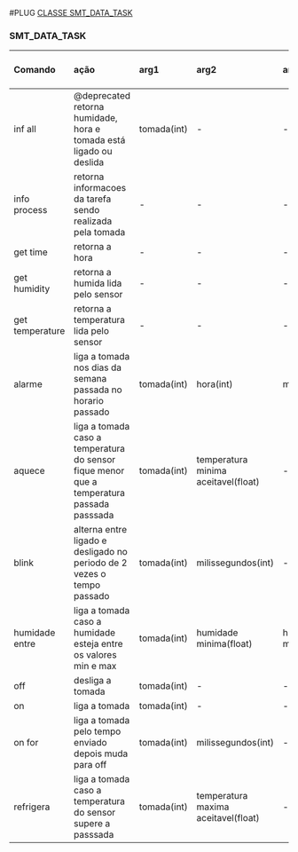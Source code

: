 #PLUG
 [CLASSE SMT_DATA_TASK](#data_task_smt)


<a name="data_task_smt"></a>
### SMT_DATA_TASK
| Comando |  ação |arg1  | arg2 | arg3 | arg4 | arg5 | arg6 | possui segundo plano |
 |  :----   | :----  | :---- | :---- | :---- | :---- | :---- | :---- |         :----         |
 | inf all | @deprecated retorna humidade, hora  e tomada está ligado ou deslida | tomada(int)  | - | - |  - | - |  - | não |
 | info process   | retorna informacoes da tarefa sendo realizada pela tomada | -  | - | - | - | - | - | não |  
 | get time | retorna a hora | - | - | - | -  | - | -  | não   |
 | get humidity   | retorna a humida lida pelo sensor | -  | - | - | - | - | - | não |  
 | get temperature   | retorna a temperatura lida pelo sensor | -  | - | - | - | - | - | não |    
 | alarme   | liga a tomada nos dias da semana passada no horario passado| tomada(int)  | hora(int) | minuto(int) | segundo(int) | dias da semana(string) | periodo em millis para ficar ligado(int) | não |  
 | aquece   | liga a tomada caso a temperatura do sensor fique menor que  a temperatura passada passsada | tomada(int)  | temperatura minima aceitavel(float)  | - | - | - | - | sim  |  
 | blink   | alterna entre ligado e desligado no periodo de 2 vezes o tempo passado | tomada(int)  | milissegundos(int) | - | - | - | - | sim |  
 | humidade entre   | liga a tomada caso a humidade esteja entre os valores min e max | tomada(int)  | humidade minima(float)  | humidade maxima(float) | - | - | - | sim  |  
 | off   | desliga a tomada | tomada(int)  | - | - | - | - | - | não |  
 | on   | liga a tomada | tomada(int)  | - | - | - | - | - | não |  
 | on for   | liga a tomada pelo tempo enviado depois muda para off | tomada(int)  | milissegundos(int)  | - | - | - | - | sim  |
 | refrigera   | liga a tomada caso a temperatura do sensor supere a passsada | tomada(int)  | temperatura maxima aceitavel(float)  | - | - | - | - | sim  |  
 